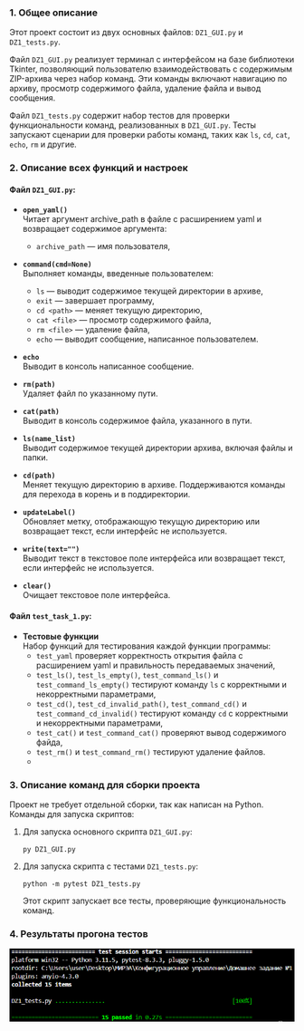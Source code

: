 ### 1. **Общее описание**
Этот проект состоит из двух основных файлов: `DZ1_GUI.py` и `DZ1_tests.py`. 

Файл `DZ1_GUI.py` реализует терминал с интерфейсом на базе библиотеки Tkinter, позволяющий пользователю взаимодействовать с содержимым ZIP-архива через набор команд. Эти команды включают навигацию по архиву, просмотр содержимого файла, удаление файла и вывод сообщения.

Файл `DZ1_tests.py` содержит набор тестов для проверки функциональности команд, реализованных в `DZ1_GUI.py`. Тесты запускают сценарии для проверки работы команд, таких как `ls`, `cd`, `cat`, `echo`, `rm` и другие.

### 2. **Описание всех функций и настроек**
#### Файл `DZ1_GUI.py`:
- **`open_yaml()`**  
  Читает аргумент archive_path в файле с расширением yaml и возвращает содержимое аргумента:
  - `archive_path` — имя пользователя,

- **`command(cmd=None)`**  
  Выполняет команды, введенные пользователем:
  - `ls` — выводит содержимое текущей директории в архиве,
  - `exit` — завершает программу,
  - `cd <path>` — меняет текущую директорию,
  - `cat <file>` —  просмотр содержимого файла,
  - `rm <file>` — удаление файла,
  - `echo` — выводит сообщение, написанное пользователем.

- **`echo`**  
  Выводит в консоль написанное сообщение.

- **`rm(path)`**  
  Удаляет файл по указанному пути.

- **`cat(path)`**  
  Выводит в консоль содержимое файла, указанного в пути.

- **`ls(name_list)`**  
  Выводит содержимое текущей директории архива, включая файлы и папки.

- **`cd(path)`**  
  Меняет текущую директорию в архиве. Поддерживаются команды для перехода в корень и в поддиректории.

- **`updateLabel()`**  
  Обновляет метку, отображающую текущую директорию или возвращает текст, если интерфейс не используется.

- **`write(text="")`**  
  Выводит текст в текстовое поле интерфейса или возвращает текст, если интерфейс не используется.

- **`clear()`**  
  Очищает текстовое поле интерфейса.

#### Файл `test_task_1.py`:
- **Тестовые функции**  
  Набор функций для тестирования каждой функции программы:
  - `test_yaml` проверяет корректность открытия файла с расширением yaml и правильность передаваемых значений,
  - `test_ls()`, `test_ls_empty()`, `test_command_ls()` и `test_command_ls_empty()` тестируют команду `ls` с корректными и некорректными параметрами,
  - `test_cd()`, `test_cd_invalid_path()`, `test_command_cd()` и `test_command_cd_invalid()` тестируют команду `cd` с корректными и некорректными параметрами,
  - `test_cat()` и `test_command_cat()` проверяют вывод содержимого файда,
  - `test_rm()` и `test_command_rm()` тестируют удаление файлов.
  - 
### 3. **Описание команд для сборки проекта**

Проект не требует отдельной сборки, так как написан на Python. Команды для запуска скриптов:

1. Для запуска основного скрипта `DZ1_GUI.py`:
   ```
   py DZ1_GUI.py
   ```

2. Для запуска скрипта с тестами `DZ1_tests.py`:
   ```
   python -m pytest DZ1_tests.py
   ```
   Этот скрипт запускает все тесты, проверяющие функциональность команд.

### 4. **Результаты прогона тестов**
![Результаты прогона тестов (.png)](./img/image.png)
